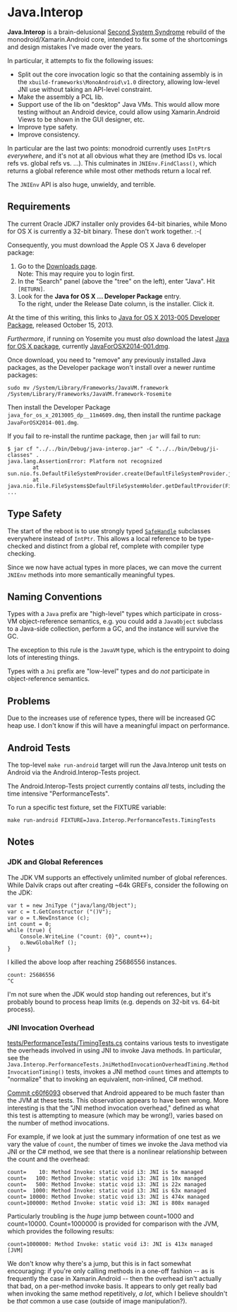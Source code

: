 # Java.Interop

**Java.Interop** is a brain-delusional [Second System Syndrome][sss] rebuild
 of the monodroid/Xamarin.Android core, intended to fix some of the shortcomings
  and design mistakes I've made over the years.

[sss]: http://en.wikipedia.org/wiki/Second-system_effect

In particular, it attempts to fix the following issues: 

* Split out the core invocation logic so that the containing assembly is in the
  `xbuild-frameworks\MonoAndroid\v1.0` directory, allowing low-level JNI use
  without taking an API-level constraint.
* Make the assembly a PCL lib.
* Support use of the lib on "desktop" Java VMs. This would allow more testing
  without an Android device, could allow using Xamarin.Android Views to be shown
  in the GUI designer, etc.
* Improve type safety.
* Improve consistency.

In particular are the last two points: monodroid currently uses `IntPtr`s
*everywhere*, and it's not at all obvious what they are (method IDs vs.
local refs vs. global refs vs. ...). This culminates in `JNIEnv.FindClass()`,
which returns a global reference while most other methods return a local ref.

The `JNIEnv` API is also huge, unwieldy, and terrible.

## Requirements

The current Oracle JDK7 installer only provides 64-bit binaries, while
Mono for OS X is currently a 32-bit binary. These don't work together. :-(

Consequently, you must download the Apple OS X Java 6 developer package:

 1. Go to the [Downloads page](https://developer.apple.com/downloads/index.action).  
    Note: This may require you to login first.
 2. In the "Search" panel (above the "tree" on the left), enter "Java". Hit `[RETURN]`.
 3. Look for the **Java for OS X ... Developer Package** entry.  
    To the right, under the Release Date column, is the installer. Click it.

At the time of this writing, this links to
[Java for OS X 2013-005 Developer Package][osx-jdk6], released October 15, 2013.

[osx-jdk6]: http://adcdownload.apple.com/Developer_Tools/java_for_os_x_2013005_developer_package/java_for_os_x_2013005_dp__11m4609.dmg

*Furthermore*, if running on Yosemite you must *also* download the latest
[Java for OS X package](http://support.apple.com/downloads/#java), currently
[JavaForOSX2014-001.dmg](http://support.apple.com/downloads/DL1572/en_US/JavaForOSX2014-001.dmg).

Once download, you need to "remove" any previously installed Java packages, as
the Developer package won't install over a newer runtime packages:

    sudo mv /System/Library/Frameworks/JavaVM.framework /System/Library/Frameworks/JavaVM.framework-Yosemite

Then install the Developer Package `java_for_os_x_2013005_dp__11m4609.dmg`,
then install the runtime package `JavaForOSX2014-001.dmg`.

If you fail to re-install the runtime package, then `jar` will fail to run:

    $ jar cf "../../bin/Debug/java-interop.jar" -C "../../bin/Debug/ji-classes" .
    java.lang.AssertionError: Platform not recognized
            at sun.nio.fs.DefaultFileSystemProvider.create(DefaultFileSystemProvider.java:73)
            at java.nio.file.FileSystems$DefaultFileSystemHolder.getDefaultProvider(FileSystems.java:108)
    ...


## Type Safety

The start of the reboot is to use strongly typed [`SafeHandle`][SafeHandle]
subclasses everywhere instead of `IntPtr`. This allows a local reference to be
type-checked and distinct from a global ref, complete with compiler
type checking.

[SafeHandle]: http://msdn.microsoft.com/en-us/library/system.runtime.interopservices.safehandle.aspx

Since we now have actual types in more places, we can move the current `JNIEnv`
methods into more semantically meaningful types.

## Naming Conventions

Types with a `Java` prefix are "high-level" types which participate in cross-VM
object-reference semantics, e.g. you could add a `JavaObject` subclass to a
Java-side collection, perform a GC, and the instance will survive the GC.

The exception to this rule is the `JavaVM` type, which is the entrypoint
to doing lots of interesting things.

Types with a `Jni` prefix are "low-level" types and do *not* participate in
object-reference semantics.

## Problems

Due to the increases use of reference types, there will be increased GC heap
use. I don't know if this will have a meaningful impact on performance. 

## Android Tests

The top-level `make run-android` target will run the Java.Interop unit tests
on Android via the Android.Interop-Tests project.

The Android.Interop-Tests project currently contains *all* tests, including
the time intensive "PerformanceTests".

To run a specific test fixture, set the FIXTURE variable:

    make run-android FIXTURE=Java.Interop.PerformanceTests.TimingTests

## Notes

### JDK and Global References

The JDK VM supports an effectively unlimited number of global references.
While Dalvik craps out after creating ~64k GREFs, consider the following
on the JDK:

    var t = new JniType ("java/lang/Object");
    var c = t.GetConstructor ("()V");
    var o = t.NewInstance (c);
    int count = 0;
    while (true) {
        Console.WriteLine ("count: {0}", count++);
        o.NewGlobalRef ();
    }

I killed the above loop after reaching 25686556 instances.

    count: 25686556
    ^C

I'm not sure when the JDK would stop handing out references, but it's probably
bound to process heap limits (e.g. depends on 32-bit vs. 64-bit process).

### JNI Invocation Overhead

[tests/PerformanceTests/TimingTests.cs](tests/PerformanceTests/TimingTests.cs)
contains various tests to investigate the overheads involved in using JNI to
invoke Java methods. In particular, see the
`Java.Interop.PerformanceTests.JniMethodInvocationOverheadTiming.MethodInvocationTiming()`
tests, invokes a JNI method `count` times and attempts to "normalize" that to
invoking an equivalent, non-inlined, C# method.

[Commit c60f6093][c60f6093] observed that Android appeared to be much faster
than the JVM at these tests. This observation appears to have been wrong.
More interesting is that the "JNI method invocation overhead," defined as
what this test is attempting to measure (which may be wrong!), varies
based on the number of method invocations.

[c60f6093]: https://github.com/xamarin/Java.Interop/commit/c60f6093

For example, if we look at just the summary information of one test
as we vary the value of `count`, the number of times we invoke the
Java method via JNI or the C# method, we see that there is a nonlinear
relationship between the count and the overhead:

    count=    10: Method Invoke: static void i3: JNI is 5x managed
    count=   100: Method Invoke: static void i3: JNI is 10x managed
    count=   500: Method Invoke: static void i3: JNI is 22x managed
    count=  1000: Method Invoke: static void i3: JNI is 63x managed
    count= 10000: Method Invoke: static void i3: JNI is 474x managed
    count=100000: Method Invoke: static void i3: JNI is 808x managed

Particularly troubling is the *huge* jump between count=1000 and
count=10000. Count=1000000 is provided for comparison with the JVM,
which provides the following results:

    count=1000000: Method Invoke: static void i3: JNI is 413x managed   [JVM]

We don't know why there's a jump, but this is in fact somewhat encouraging:
if you're only calling methods in a one-off fashion -- as is frequently
the case in Xamarin.Android -- then the overhead isn't actually that bad,
on a per-method invoke basis. It appears to only get really bad when
invoking the same method repetitively, *a lot*, which I believe shouldn't
be *that* common a use case (outside of image manipulation?).
